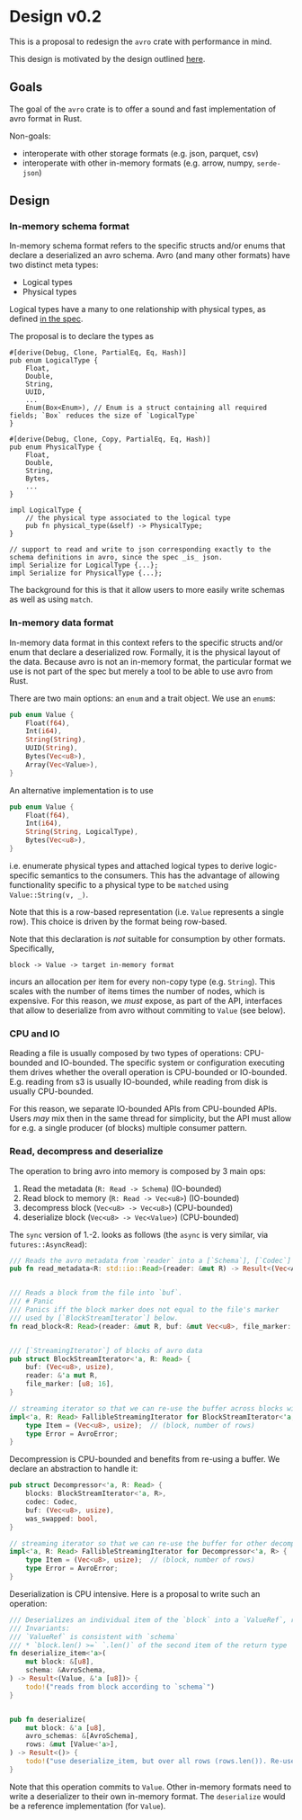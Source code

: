 # Design v0.2

This is a proposal to redesign the `avro` crate with performance in mind.

This design is motivated by the design outlined [here](https://github.com/jorgecarleitao/arrow2/blob/main/src/io/README.md).

## Goals

The goal of the `avro` crate is to offer a sound and fast implementation of avro format in Rust.

Non-goals:

* interoperate with other storage formats (e.g. json, parquet, csv)
* interoperate with other in-memory formats (e.g. arrow, numpy, `serde-json`)

## Design

### In-memory schema format

In-memory schema format refers to the specific structs and/or enums that declare a deserialized an avro schema.
Avro (and many other formats) have two distinct meta types:

* Logical types
* Physical types

Logical types have a many to one relationship with physical types, as defined [in the spec](https://avro.apache.org/docs/current/spec.html).

The proposal is to declare the types as

```
#[derive(Debug, Clone, PartialEq, Eq, Hash)]
pub enum LogicalType {
    Float,
    Double,
    String,
    UUID,
    ...
    Enum(Box<Enum>), // Enum is a struct containing all required fields; `Box` reduces the size of `LogicalType`
}

#[derive(Debug, Clone, Copy, PartialEq, Eq, Hash)]
pub enum PhysicalType {
    Float,
    Double,
    String,
    Bytes,
    ...
}

impl LogicalType {
    // the physical type associated to the logical type
    pub fn physical_type(&self) -> PhysicalType;
}

// support to read and write to json corresponding exactly to the schema definitions in avro, since the spec _is_ json.
impl Serialize for LogicalType {...};
impl Serialize for PhysicalType {...};
```

The background for this is that it allow users to more easily write schemas as well as using `match`.

### In-memory data format

In-memory data format in this context refers to the specific structs and/or enum that
declare a deserialized row. Formally, it is the physical layout of the data.
Because avro is not an in-memory format, the particular format we use is not part of
the spec but merely a tool to be able to use avro from Rust.

There are two main options: an `enum` and a trait object. We use an `enum`s:

```rust
pub enum Value {
    Float(f64),
    Int(i64),
    String(String),
    UUID(String),
    Bytes(Vec<u8>),
    Array(Vec<Value>),
}
```

An alternative implementation is to use 

```rust
pub enum Value {
    Float(f64),
    Int(i64),
    String(String, LogicalType),
    Bytes(Vec<u8>),
}
```

i.e. enumerate physical types and attached logical types to derive logic-specific
semantics to the consumers. This has the advantage of allowing functionality specific
to a physical type to be `matched` using `Value::String(v, _)`.

Note that this is a row-based representation (i.e. `Value` represents a single row).
This choice is driven by the format being row-based.

Note that this declaration is _not_ suitable for consumption by other formats. Specifically,

```
block -> Value -> target in-memory format
```

incurs an allocation per item for every non-copy type (e.g. `String`). This scales
with the number of items times the number of nodes, which is expensive. For this reason,
we _must_ expose, as part of the API, interfaces that allow to deserialize from avro
without commiting to `Value` (see below).

### CPU and IO

Reading a file is usually composed by two types of operations: CPU-bounded and IO-bounded.
The specific system or configuration executing them drives whether the overall operation is
CPU-bounded or IO-bounded. E.g. reading from s3 is usually IO-bounded, while reading from
disk is usually CPU-bounded.

For this reason, we separate IO-bounded APIs from CPU-bounded APIs. Users _may_ mix then in
the same thread for simplicity, but the API must allow for e.g. a single producer (of blocks)
multiple consumer pattern.

### Read, decompress and deserialize

The operation to bring avro into memory is composed by 3 main ops:

1. Read the metadata (`R: Read -> Schema`) (IO-bounded)
2. Read block to memory (`R: Read -> Vec<u8>`) (IO-bounded)
3. decompress block (`Vec<u8> -> Vec<u8>`) (CPU-bounded)
4. deserialize block (`Vec<u8> -> Vec<Value>`) (CPU-bounded)

The `sync` version of 1.-2. looks as follows (the `async` is very similar, via `futures::AsyncRead`):

```rust
/// Reads the avro metadata from `reader` into a [`Schema`], [`Codec`] and magic marker.
pub fn read_metadata<R: std::io::Read>(reader: &mut R) -> Result<(Vec<AvroSchema>, Schema, Codec, [u8; 16])>


/// Reads a block from the file into `buf`.
/// # Panic
/// Panics iff the block marker does not equal to the file's marker
/// used by [`BlockStreamIterator`] below.
fn read_block<R: Read>(reader: &mut R, buf: &mut Vec<u8>, file_marker: [u8; 16]) -> Result<usize>;


/// [`StreamingIterator`] of blocks of avro data
pub struct BlockStreamIterator<'a, R: Read> {
    buf: (Vec<u8>, usize),
    reader: &'a mut R,
    file_marker: [u8; 16],
}

// streaming iterator so that we can re-use the buffer across blocks without re-allocations
impl<'a, R: Read> FallibleStreamingIterator for BlockStreamIterator<'a, R> {
    type Item = (Vec<u8>, usize);  // (block, number of rows)
    type Error = AvroError;
}
```

Decompression is CPU-bounded and benefits from re-using a buffer. We declare an abstraction to handle it:

```rust
pub struct Decompressor<'a, R: Read> {
    blocks: BlockStreamIterator<'a, R>,
    codec: Codec,
    buf: (Vec<u8>, usize),
    was_swapped: bool,
}

// streaming iterator so that we can re-use the buffer for other decompressions without re-allocations
impl<'a, R: Read> FallibleStreamingIterator for Decompressor<'a, R> {
    type Item = (Vec<u8>, usize);  // (block, number of rows)
    type Error = AvroError;
}
```

Deserialization is CPU intensive. Here is a proposal to write such an operation:

```rust
/// Deserializes an individual item of the `block` into a `ValueRef`, returning a new where some bytes have been consumed.
/// Invariants:
/// `ValueRef` is consistent with `schema`
/// * `block.len() >=` `.len()` of the second item of the return type
fn deserialize_item<'a>(
    mut block: &[u8],
    schema: &AvroSchema,
) -> Result<(Value, &'a [u8])> {
    todo!("reads from block according to `schema`")
}


pub fn deserialize(
    mut block: &'a [u8],
    avro_schemas: &[AvroSchema],
    rows: &mut [Value<'a>],
) -> Result<()> {
    todo!("use deserialize_item, but over all rows (rows.len()). Re-use `rows` to avoid re-allocs")
}
```

Note that this operation commits to `Value`. Other in-memory formats need to write a
deserializer to their own in-memory format. The `deserialize` would be a reference implementation (for `Value`).


